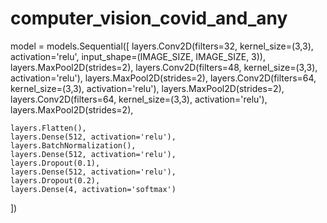 # computer_vision_covid_and_any

model = models.Sequential([
    layers.Conv2D(filters=32, kernel_size=(3,3), activation='relu', input_shape=(IMAGE_SIZE, IMAGE_SIZE, 3)),
    layers.MaxPool2D(strides=2),
    layers.Conv2D(filters=48, kernel_size=(3,3), activation='relu'),
    layers.MaxPool2D(strides=2),
    layers.Conv2D(filters=64, kernel_size=(3,3), activation='relu'),
    layers.MaxPool2D(strides=2),
    layers.Conv2D(filters=64, kernel_size=(3,3), activation='relu'),
    layers.MaxPool2D(strides=2),
    
    layers.Flatten(),
    layers.Dense(512, activation='relu'),
    layers.BatchNormalization(),
    layers.Dense(512, activation='relu'),
    layers.Dropout(0.1),
    layers.Dense(512, activation='relu'),
    layers.Dropout(0.2),
    layers.Dense(4, activation='softmax')
])

